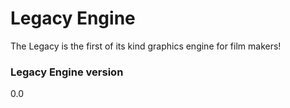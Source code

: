 # Legacy Engine
The Legacy is the first of its kind graphics engine for film makers!

### Legacy Engine version 
0.0
